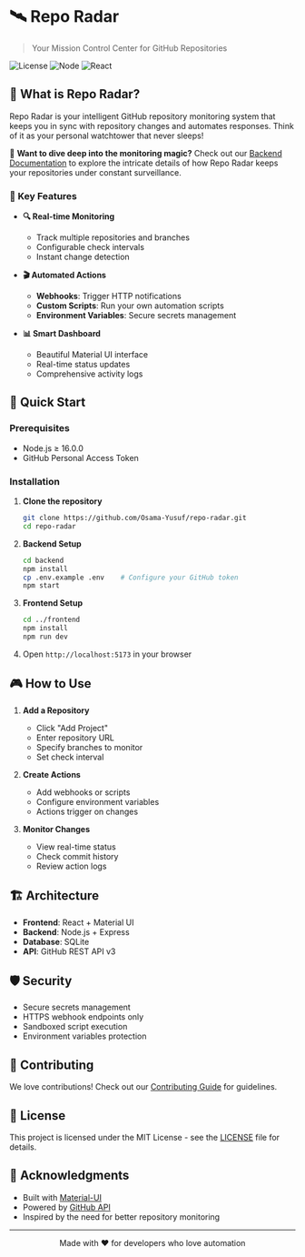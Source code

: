 # 🛰️ Repo Radar

> Your Mission Control Center for GitHub Repositories

![License](https://img.shields.io/badge/license-MIT-blue.svg)
![Node](https://img.shields.io/badge/node-%3E%3D%2016.0.0-brightgreen)
![React](https://img.shields.io/badge/react-%5E18.0.0-blue)

## 🎯 What is Repo Radar?

Repo Radar is your intelligent GitHub repository monitoring system that keeps you in sync with repository changes and automates responses. Think of it as your personal watchtower that never sleeps! 

🔬 **Want to dive deep into the monitoring magic?** Check out our [Backend Documentation](backend/README.md) to explore the intricate details of how Repo Radar keeps your repositories under constant surveillance.

### 🌟 Key Features

- **🔍 Real-time Monitoring**
  - Track multiple repositories and branches
  - Configurable check intervals
  - Instant change detection

- **🎬 Automated Actions**
  - **Webhooks**: Trigger HTTP notifications
  - **Custom Scripts**: Run your own automation scripts
  - **Environment Variables**: Secure secrets management

- **📊 Smart Dashboard**
  - Beautiful Material UI interface
  - Real-time status updates
  - Comprehensive activity logs

## 🚀 Quick Start

### Prerequisites
- Node.js ≥ 16.0.0
- GitHub Personal Access Token

### Installation

1. **Clone the repository**
   ```bash
   git clone https://github.com/Osama-Yusuf/repo-radar.git
   cd repo-radar
   ```

2. **Backend Setup**
   ```bash
   cd backend
   npm install
   cp .env.example .env    # Configure your GitHub token
   npm start
   ```

3. **Frontend Setup**
   ```bash
   cd ../frontend
   npm install
   npm run dev
   ```

4. Open `http://localhost:5173` in your browser

## 🎮 How to Use

1. **Add a Repository**
   - Click "Add Project"
   - Enter repository URL
   - Specify branches to monitor
   - Set check interval

2. **Create Actions**
   - Add webhooks or scripts
   - Configure environment variables
   - Actions trigger on changes

3. **Monitor Changes**
   - View real-time status
   - Check commit history
   - Review action logs

## 🏗️ Architecture

- **Frontend**: React + Material UI
- **Backend**: Node.js + Express
- **Database**: SQLite
- **API**: GitHub REST API v3

## 🛡️ Security

- Secure secrets management
- HTTPS webhook endpoints only
- Sandboxed script execution
- Environment variables protection

## 🤝 Contributing

We love contributions! Check out our [Contributing Guide](CONTRIBUTING.md) for guidelines.

## 📜 License

This project is licensed under the MIT License - see the [LICENSE](LICENSE) file for details.

## 🙏 Acknowledgments

- Built with [Material-UI](https://mui.com/)
- Powered by [GitHub API](https://docs.github.com/en/rest)
- Inspired by the need for better repository monitoring

---

<p align="center">
Made with ❤️ for developers who love automation
</p>

